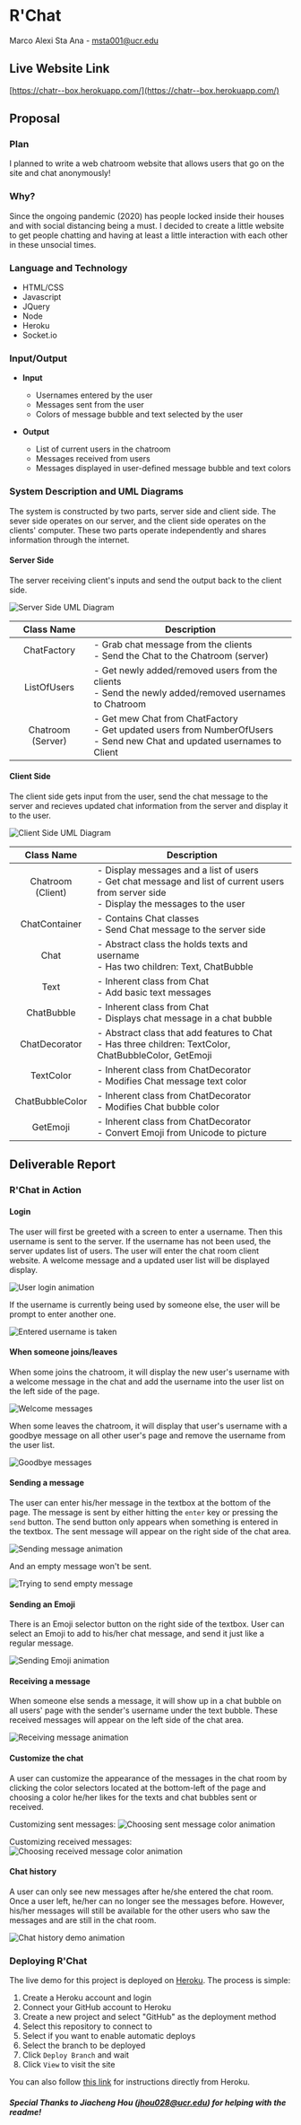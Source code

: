 # **R'Chat**

Marco Alexi Sta Ana - msta001@ucr.edu

## Live Website Link
[https://chatr--box.herokuapp.com/](https://chatr--box.herokuapp.com/)

## Proposal

### Plan

I planned to write a web chatroom website that allows users that go on the site and chat anonymously!

### Why?

Since the ongoing pandemic (2020) has people locked inside their houses and with social distancing being a must. I decided to create a little website to get people chatting and having at least a little interaction with each other in these unsocial times.

### Language and Technology

* HTML/CSS
* Javascript
* JQuery
* Node
* Heroku
* Socket.io

### Input/Output

* **Input**
  * Usernames entered by the user
  * Messages sent from the user
  * Colors of message bubble and text selected by the user

* **Output**
  * List of current users in the chatroom
  * Messages received from users
  * Messages displayed in user-defined message bubble and text colors

### System Description and UML Diagrams

The system is constructed by two parts, server side and client side. The sever side operates on our server, and the client side operates on the clients' computer. These two parts operate independently and shares information through the internet.

#### Server Side

The server receiving client's inputs and send the output back to the client side.

![Server Side UML Diagram](/diagrams/Server_Diagram.png)

|   Class Name  | Description |
|     :---:     |     ---     |
|  ChatFactory  | - Grab chat message from the clients <br> - Send the Chat to the Chatroom (server) |
| ListOfUsers | - Get newly added/removed users from the clients <br>  - Send the newly added/removed usernames to Chatroom |
| Chatroom (Server) | - Get mew Chat from ChatFactory <br> - Get updated users from NumberOfUsers <br> - Send new Chat and updated usernames to Client |

#### Client Side

The client side gets input from the user, send the chat message to the server and recieves updated chat information from the server and display it to the user.

![Client Side UML Diagram](/diagrams/Client_Diagram.png)

| Class Name | Description  |
|:---:|---|
| Chatroom (Client) | - Display messages and a list of users <br> - Get chat message and list of current users from server side  <br> - Display the messages to the user |
| ChatContainer | - Contains Chat classes <br> - Send Chat message to the server side |
| Chat | - Abstract class the holds texts and username <br> - Has two children: Text, ChatBubble|
| Text | - Inherent class from Chat <br> - Add basic text messages |
| ChatBubble | - Inherent class from Chat <br> - Displays chat message in a chat bubble |
| ChatDecorator | - Abstract class that add features to Chat <br> - Has three children: TextColor, ChatBubbleColor, GetEmoji|
| TextColor | - Inherent class from ChatDecorator <br> - Modifies Chat message text color |
| ChatBubbleColor | - Inherent class from ChatDecorator <br> - Modifies Chat bubble color |
| GetEmoji | - Inherent class from ChatDecorator <br> - Convert Emoji from Unicode to picture |

## Deliverable Report

### R'Chat in Action

#### Login

The user will first be greeted with a screen to enter a username. Then this username is sent to the server. If the username has not been used, the server updates list of users. The user will enter the chat room client website. A welcome message and a updated user list will be displayed display.

![User login animation](diagrams/Login.gif)

If the username is currently being used by someone else, the user will be prompt to enter another one.

![Entered username is taken](diagrams/Login_username_taken.gif)

#### When someone joins/leaves

When some joins the chatroom, it will display the new user's username with a welcome message in the chat and add the username into the user list on the left side of the page.

![Welcome messages](diagrams/Welcome_message.gif)

When some leaves the chatroom, it will display that user's username with a goodbye message on all other user's page and remove the username from the user list.

![Goodbye messages](diagrams/Goodbye_message.png)

#### Sending a message

The user can enter his/her message in the textbox at the bottom of the page. The message is sent by either hitting the `enter` key or pressing the `send` button. The send button only appears when something is entered in the textbox. The sent message will appear on the right side of the chat area.

![Sending message animation](diagrams/Send_message.gif)

And an empty message won't be sent.

![Trying to send empty message](diagrams/Send_empty_message.gif)

#### Sending an Emoji

There is an Emoji selector button on the right side of the textbox. User can select an Emoji to add to his/her chat message, and send it just like a regular message.

![Sending Emoji animation](diagrams/Send_emoji.gif)

#### Receiving a message

When someone else sends a message, it will show up in a chat bubble on all users' page with the sender's username under the text bubble. These received messages will appear on the left side of the chat area.

![Receiving message animation](diagrams/Receive_message.gif)

#### Customize the chat

A user can customize the appearance of the messages in the chat room by clicking the color selectors located at the bottom-left of the page and choosing a color he/her likes for the texts and chat bubbles sent or received.

Customizing sent messages:
![Choosing sent message color animation](diagrams/Sent_chat_color.gif)

Customizing received messages:
![Choosing received message color animation](diagrams/Received_chat_color.gif)

#### Chat history

A user can only see new messages after he/she entered the chat room. Once a user left, he/her can no longer see the messages before. However, his/her messages will still be available  for the other users who saw the messages and are still in the chat room.

![Chat history demo animation](diagrams/Chat_History.gif)

### Deploying R'Chat

The live demo for this project is deployed on [Heroku](www.heroku.com). The process is simple:

1. Create a Heroku account and login
2. Connect your GitHub account to Heroku
3. Create a new project and select "GitHub" as the deployment method
4. Select this repository to connect to
5. Select if you want to enable automatic deploys
6. Select the branch to be deployed
7. Click `Deploy Branch` and wait
8. Click `View` to visit the site

You can also follow [this link](https://devcenter.heroku.com/articles/getting-started-with-nodejs?singlepage=true) for instructions directly from Heroku.

##### Special Thanks to Jiacheng Hou (jhou028@ucr.edu) for helping with the readme! 
